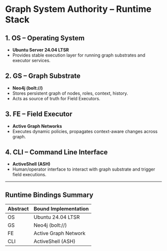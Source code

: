 # Graph System Authority – Runtime Stack

## 1. OS – Operating System
- **Ubuntu Server 24.04 LTSR**
- Provides stable execution layer for running graph substrates and executor services.

## 2. GS – Graph Substrate
- **Neo4j (bolt://)**
- Stores persistent graph of nodes, roles, context, history.
- Acts as source of truth for Field Executors.

## 3. FE – Field Executor
- **Active Graph Networks**
- Executes dynamic policies, propagates context-aware changes across graph.

## 4. CLI – Command Line Interface
- **ActiveShell (ASH)**
- Human/operator interface to interact with graph substrate and trigger field executions.

---

## Runtime Bindings Summary

| Abstract | Bound Implementation |
|----------|----------------------|
| OS       | Ubuntu 24.04 LTSR    |
| GS       | Neo4j (bolt://)      |
| FE       | Active Graph Network |
| CLI      | ActiveShell (ASH)    |